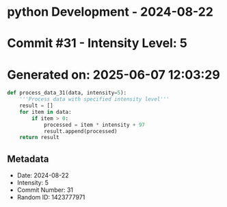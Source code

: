 ﻿# python Development - 2024-08-22
# Commit #31 - Intensity Level: 5
# Generated on: 2025-06-07 12:03:29
```python
def process_data_31(data, intensity=5):
    '''Process data with specified intensity level'''
    result = []
    for item in data:
        if item > 0:
            processed = item * intensity + 97
            result.append(processed)
    return result
```
## Metadata
- Date: 2024-08-22
- Intensity: 5
- Commit Number: 31
- Random ID: 1423777971
